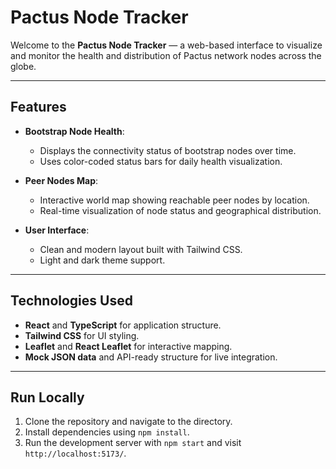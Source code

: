 # Pactus Node Tracker

Welcome to the **Pactus Node Tracker** — a web-based interface to visualize and monitor the health and distribution of Pactus network nodes across the globe.

---

## Features

- **Bootstrap Node Health**:

  - Displays the connectivity status of bootstrap nodes over time.
  - Uses color-coded status bars for daily health visualization.

- **Peer Nodes Map**:

  - Interactive world map showing reachable peer nodes by location.
  - Real-time visualization of node status and geographical distribution.

- **User Interface**:
  - Clean and modern layout built with Tailwind CSS.
  - Light and dark theme support.

---

## Technologies Used

- **React** and **TypeScript** for application structure.
- **Tailwind CSS** for UI styling.
- **Leaflet** and **React Leaflet** for interactive mapping.
- **Mock JSON data** and API-ready structure for live integration.

---

## Run Locally

1. Clone the repository and navigate to the directory.
2. Install dependencies using `npm install`.
3. Run the development server with `npm start` and visit `http://localhost:5173/`.
